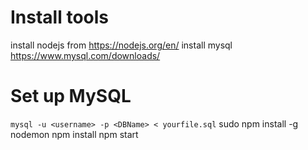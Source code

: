 # Install tools
install nodejs from https://nodejs.org/en/
install mysql https://www.mysql.com/downloads/

# Set up MySQL
`mysql -u <username> -p <DBName> < yourfile.sql`
sudo npm install -g nodemon
npm install
npm start
